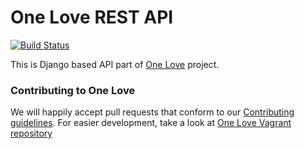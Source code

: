 One Love REST API
=================

[![Build Status](https://api.shippable.com/projects/5435679e7a7fb11eaa64b69d/badge?branchName=master)](https://app.shippable.com/projects/5435679e7a7fb11eaa64b69d/builds/latest)

This is Django based API part of [One Love](https://one-love.github.io/) project.

### Contributing to One Love
We will happily accept pull requests that conform to our [Contributing guidelines](CONTRIBUTING.md). For easier development, take a look at [One Love Vagrant repository](https://github.com/one-love/vagrant-one-love)
